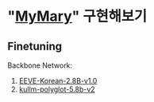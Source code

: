 # "[MyMary](https://github.com/boostcampaitech5/level3_nlp_finalproject-nlp-12)" 구현해보기

## Finetuning

Backbone Network:
1. [EEVE-Korean-2.8B-v1.0](https://huggingface.co/yanolja/EEVE-Korean-2.8B-v1.0)
2. [kullm-polyglot-5.8b-v2](https://huggingface.co/nlpai-lab/kullm-polyglot-5.8b-v2)
